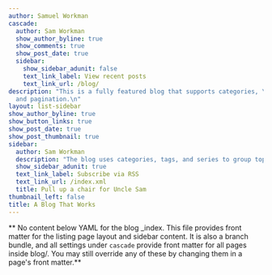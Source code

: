 ```yaml
---
author: Samuel Workman
cascade:
  author: Sam Workman
  show_author_byline: true
  show_comments: true
  show_post_date: true
  sidebar:
    show_sidebar_adunit: false
    text_link_label: View recent posts
    text_link_url: /blog/
description: "This is a fully featured blog that supports categories, \ntags, series,
  and pagination.\n"
layout: list-sidebar
show_author_byline: true
show_button_links: true
show_post_date: true
show_post_thumbnail: true
sidebar:
  author: Sam Workman
  description: "The blog uses categories, tags, and series to group topics. The blog addresses public policy, data science, issues in Appalachia and West Virginia. You will also find some of these posts at [Towards Data Science](https://towardsdatascience.com/) or [3StreamsBlog](https://medium.com/3streams), where I write on practical applications of data science and public policy."
  show_sidebar_adunit: true
  text_link_label: Subscribe via RSS
  text_link_url: /index.xml
  title: Pull up a chair for Uncle Sam 
thumbnail_left: false
title: A Blog That Works
---
```


** No content below YAML for the blog _index. This file provides front matter for the listing page layout and sidebar content. It is also a branch bundle, and all settings under `cascade` provide front matter for all pages inside blog/. You may still override any of these by changing them in a page's front matter.**

